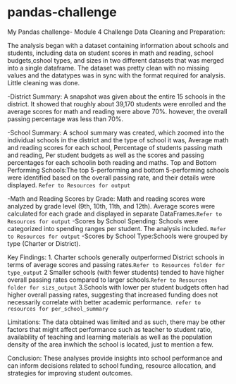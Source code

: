 # pandas-challenge

My Pandas challenge- Module 4 Challenge 
Data Cleaning and Preparation:

The analysis began with a dataset containing information about schools and students, including data on student scores in math and reading, school budgets,cshool types, and sizes in two different datasets that was merged into a single dataframe. The dataset was pretty clean with no missing values and the datatypes was in sync with the format required for analysis. Little cleaning was done.

-District Summary:
A snapshot was given about the entire 15 schools in the district. It showed that roughly about 39,170 students were enrolled and the average scores for math and reading were above 70%. however, the overall passing percentage was less than 70%.

-School Summary:
A school summary was created, which zoomed into the individual schools in the district and the type of school it was, Average math and reading scores for each school, Percentage of students passing math and reading, Per student budgets as well as the scores and passing percentages for each schoolin both reading and maths.
Top and Bottom Performing Schools:The top 5-performing and bottom 5-performing schools were identified based on the overall passing rate, and their details were displayed. `Refer to Resources for output`

-Math and Reading Scores by Grade: Math and reading scores were analyzed by grade level (9th, 10th, 11th, and 12th). Average scores were calculated for each grade and displayed in separate DataFrames.`Refer to Resources for output`
-Scores by School Spending: Schools were categorized into spending ranges per student. The analysis included. `Refer to Resources for output`
-Scores by School Type:Schools were grouped by type (Charter or District).

Key Findings:
    1. Charter schools generally outperformed District schools in terms of average scores and passing rates.`Refer to Resources folder for type_output` 
    2 Smaller schools (with fewer students) tended to have higher overall passing rates compared to larger schools.`Refer to Resources folder for sizs_output`
    3.Schools with lower per student budgets often had higher overall passing rates, suggesting that increased funding does not                      necessarily correlate with better academic performance.` refer to resources for per_school_summary`

Limitations:
The data obtained was limited and as such, there may be other factors that might affect performance such as teacher to student ratio, availability of teaching and learning materials as well as the population density of the area inwhich the school is located, just to mention a few. 

Conclusion:
These analyses provide insights into school performance and can inform decisions related to school funding, resource allocation, and strategies for improving student outcomes.